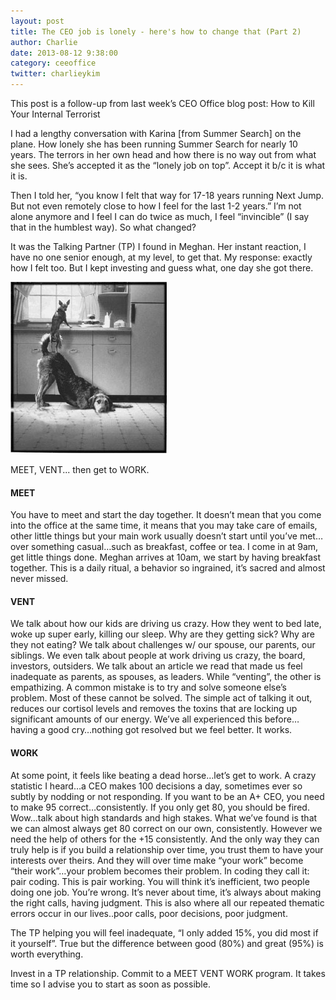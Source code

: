 ```yaml
---
layout: post
title: The CEO job is lonely - here's how to change that (Part 2)
author: Charlie
date: 2013-08-12 9:38:00
category: ceeoffice
twitter: charlieykim
---
```


This post is a follow-up from last week’s CEO Office blog post: How to Kill Your Internal Terrorist

I had a lengthy conversation with Karina \[from Summer Search\] on the plane. How lonely she has been running Summer Search for nearly 10 years. The terrors in her own head and how there is no way out from what she sees. She’s accepted it as the “lonely job on top”. Accept it b/c it is what it is.

Then I told her, “you know I felt that way for 17-18 years running Next Jump. But not even remotely close to how I feel for the last 1-2 years.” I’m not alone anymore and I feel I can do twice as much, I feel “invincible” (I say that in the humblest way). So what changed? 

It was the Talking Partner (TP) I found in Meghan. Her instant reaction, I have no one senior enough, at my level, to get that. My response: exactly how I felt too. But I kept investing and guess what, one day she got there.

![dog teamwork](/images/two_dogs.png)

MEET, VENT... then get to WORK.

#### MEET

You have to meet and start the day together. It doesn’t mean that you come into the office at the same time, it means that you may take care of emails, other little things but your main work usually doesn’t start until you’ve met…over something casual…such as breakfast, coffee or tea. I come in at 9am, get little things done. Meghan arrives at 10am, we start by having breakfast together. This is a daily ritual, a behavior so ingrained, it’s sacred and almost never missed.

#### VENT

We talk about how our kids are driving us crazy. How they went to bed late, woke up super early, killing our sleep. Why are they getting sick? Why are they not eating? We talk about challenges w/ our spouse, our parents, our siblings. We even talk about people at work driving us crazy, the board, investors, outsiders. We talk about an article we read that made us feel inadequate as parents, as spouses, as leaders. While “venting”, the other is empathizing. A common mistake is to try and solve someone else’s problem. Most of these cannot be solved. The simple act of talking it out, reduces our cortisol levels and removes the toxins that are locking up significant amounts of our energy.  We’ve all experienced this before…having a good cry…nothing got resolved but we feel better. It works.

#### WORK

At some point, it feels like beating a dead horse…let’s get to work. A crazy statistic I heard…a CEO makes 100 decisions a day, sometimes ever so subtly by nodding or not responding. If you want to be an A+ CEO, you need to make 95 correct…consistently. If you only get 80, you should be fired. Wow…talk about high standards and high stakes. What we’ve found is that we can almost always get 80 correct on our own, consistently. However we need the help of others for the +15 consistently. And the only way they can truly help is if you build a relationship over time, you trust them to have your interests over theirs. And they will over time make “your work” become “their work”…your problem becomes their problem. In coding they call it: pair coding. This is pair working. You will think it’s inefficient, two people doing one job. You’re wrong. It’s never about time, it’s always about making the right calls, having judgment. This is also where all our repeated thematic errors occur in our lives..poor calls, poor decisions, poor judgment. 

The TP helping you will feel inadequate, “I only added 15%, you did most if it yourself”. True but the difference between good (80%) and great (95%) is worth everything. 

Invest in a TP relationship. Commit to a MEET VENT WORK program. It takes time so I advise you to start as soon as possible.
